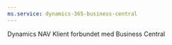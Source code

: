 ```yaml
---
ms.service: dynamics-365-business-central
---
```

Dynamics NAV Klient forbundet med Business Central